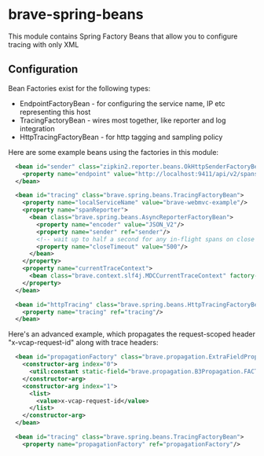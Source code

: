 # brave-spring-beans
This module contains Spring Factory Beans that allow you to configure
tracing with only XML

## Configuration
Bean Factories exist for the following types:
* EndpointFactoryBean - for configuring the service name, IP etc representing this host
* TracingFactoryBean - wires most together, like reporter and log integration
* HttpTracingFactoryBean - for http tagging and sampling policy

Here are some example beans using the factories in this module:
```xml
  <bean id="sender" class="zipkin2.reporter.beans.OkHttpSenderFactoryBean">
    <property name="endpoint" value="http://localhost:9411/api/v2/spans"/>
  </bean>

  <bean id="tracing" class="brave.spring.beans.TracingFactoryBean">
    <property name="localServiceName" value="brave-webmvc-example"/>
    <property name="spanReporter">
      <bean class="brave.spring.beans.AsyncReporterFactoryBean">
        <property name="encoder" value="JSON_V2"/>
        <property name="sender" ref="sender"/>
        <!-- wait up to half a second for any in-flight spans on close -->
        <property name="closeTimeout" value="500"/>
      </bean>
    </property>
    <property name="currentTraceContext">
      <bean class="brave.context.slf4j.MDCCurrentTraceContext" factory-method="create"/>
    </property>
  </bean>

  <bean id="httpTracing" class="brave.spring.beans.HttpTracingFactoryBean">
    <property name="tracing" ref="tracing"/>
  </bean>
```

Here's an advanced example, which propagates the request-scoped header "x-vcap-request-id" along
with trace headers:

```xml
  <bean id="propagationFactory" class="brave.propagation.ExtraFieldPropagation" factory-method="newFactory">
    <constructor-arg index="0">
      <util:constant static-field="brave.propagation.B3Propagation.FACTORY"/>
    </constructor-arg>
    <constructor-arg index="1">
      <list>
        <value>x-vcap-request-id</value>
      </list>
    </constructor-arg>
  </bean>

  <bean id="tracing" class="brave.spring.beans.TracingFactoryBean">
    <property name="propagationFactory" ref="propagationFactory"/>
```

